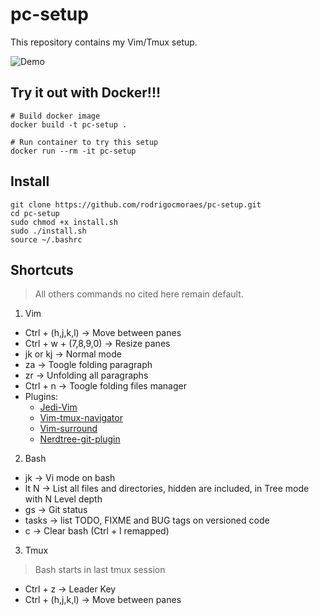 # pc-setup
This repository contains my Vim/Tmux setup.

![Demo](https://github.com/RodrigoCMoraes/pc-setup/blob/master/demo.PNG)

## Try it out with Docker!!!

```
# Build docker image
docker build -t pc-setup .

# Run container to try this setup
docker run --rm -it pc-setup
```

## Install

```
git clone https://github.com/rodrigocmoraes/pc-setup.git
cd pc-setup
sudo chmod +x install.sh
sudo ./install.sh
source ~/.bashrc
```

## Shortcuts
> All others commands no cited here remain default.

1. Vim
  * Ctrl + (h,j,k,l)     -> Move between panes  
  * Ctrl + w + (7,8,9,0) -> Resize panes
  * jk or kj             -> Normal mode
  * za                   -> Toogle folding paragraph
  * zr                   -> Unfolding all paragraphs
  * Ctrl + n             -> Toogle folding files manager
  * Plugins:
    - [Jedi-Vim](https://github.com/davidhalter/jedi-vim)
    - [Vim-tmux-navigator](https://github.com/christoomey/vim-tmux-navigator)
    - [Vim-surround](https://github.com/tpope/vim-surround)
    - [Nerdtree-git-plugin](https://github.com/Xuyuanp/nerdtree-git-plugin)

2. Bash
  * jk                   -> Vi mode on bash
  * lt N                 -> List all files and directories, hidden are included, in Tree mode with N Level depth  
  * gs                   -> Git status
  * tasks                -> list TODO, FIXME and BUG tags on versioned code
  * c                    -> Clear bash (Ctrl + l remapped)
 
3. Tmux
> Bash starts in last tmux session
  * Ctrl + z             -> Leader Key
  * Ctrl + (h,j,k,l)     -> Move between panes
